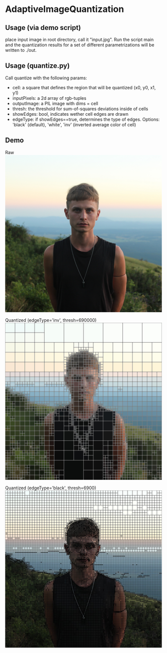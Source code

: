 # AdaptiveImageQuantization

## Usage (via demo script)
place input image in root directory, call it "input.jpg". Run the script main and the quantization results for a set of different parametrizations will be written to ./out.

## Usage (quantize.py)
Call quantize with the following params:

- cell: a square that defines the region that will be quantized (x0, y0, x1, y1) 
- inputPixels: a 2d array of rgb-tuples
- outputImage: a PIL image with dims = cell
- thresh: the threshold for sum-of-squares deviations inside of cells
- showEdges: bool, indicates wether cell edges are drawn
- edgeType: if showEdges==true, determines the type of edges. Options: 'black' (default), 'white', 'inv' (inverted average color of cell)

## Demo
Raw
!["Demo Image (raw)"](https://github.com/wunderwald/AdaptiveImageQuantization/blob/master/input.jpg)

Quantized (edgeType='inv', thresh=690000)
!["Demo Image (quantized)"](https://github.com/wunderwald/AdaptiveImageQuantization/blob/master/out/out_690000_inv.jpg)


Quantized (edgeType='black', thresh=6900)
!["Demo Image (quantized)"](https://github.com/wunderwald/AdaptiveImageQuantization/blob/master/out/out_6900_black.jpg)
